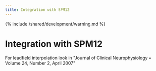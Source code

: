 ```yaml
---
title: Integration with SPM12
---
```


{% include /shared/development/warning.md %}

# Integration with SPM12

For leadfield interpolation look in "Journal of Clinical Neurophysiology • Volume 24, Number 2, April 2007"
